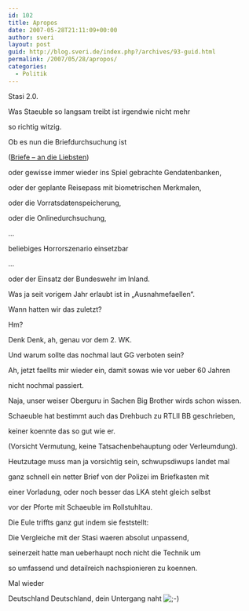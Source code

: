 ```yaml
---
id: 102
title: Apropos
date: 2007-05-28T21:11:09+00:00
author: sveri
layout: post
guid: http://blog.sveri.de/index.php?/archives/93-guid.html
permalink: /2007/05/28/apropos/
categories:
  - Politik
---
```

Stasi 2.0.

Was Staeuble so langsam treibt ist irgendwie nicht mehr
  
so richtig witzig.
  
Ob es nun die Briefdurchsuchung ist
  
([Briefe &#8211; an die Liebsten](http://www.zeit.de/online/2007/22/briefdurchsuchungen-hamburg-g8 "briefe"))
  
oder gewisse immer wieder ins Spiel gebrachte Gendatenbanken,
  
oder der geplante Reisepass mit biometrischen Merkmalen,
  
oder die Vorratsdatenspeicherung,
  
oder die Onlinedurchsuchung,
  
&#8230;
  
beliebiges Horrorszenario einsetzbar
  
&#8230;
  
oder der Einsatz der Bundeswehr im Inland.
  
Was ja seit vorigem Jahr erlaubt ist in &#8222;Ausnahmefaellen&#8220;.

Wann hatten wir das zuletzt?
  
Hm?
  
Denk Denk, ah, genau vor dem 2. WK.
  
Und warum sollte das nochmal laut GG verboten sein?
  
Ah, jetzt faellts mir wieder ein, damit sowas wie vor ueber 60 Jahren
  
nicht nochmal passiert.

Naja, unser weiser Oberguru in Sachen Big Brother wirds schon wissen.
  
Schaeuble hat bestimmt auch das Drehbuch zu RTLII BB geschrieben,
  
keiner koennte das so gut wie er.
  
(Vorsicht Vermutung, keine Tatsachenbehauptung oder Verleumdung).

Heutzutage muss man ja vorsichtig sein, schwupsdiwups landet mal
  
ganz schnell ein netter Brief von der Polizei im Briefkasten mit
  
einer Vorladung, oder noch besser das LKA steht gleich selbst
  
vor der Pforte mit Schaeuble im Rollstuhltau.

Die Eule triffts ganz gut indem sie feststellt:
  
Die Vergleiche mit der Stasi waeren absolut unpassend,
  
seinerzeit hatte man ueberhaupt noch nicht die Technik um
  
so umfassend und detailreich nachspionieren zu koennen.

Mal wieder
  
Deutschland Deutschland, dein Untergang naht <img src="http://blog.sveri.net/templates/default/img/emoticons/wink.png" alt=";-)" style="display: inline; vertical-align: bottom;" class="emoticon" />